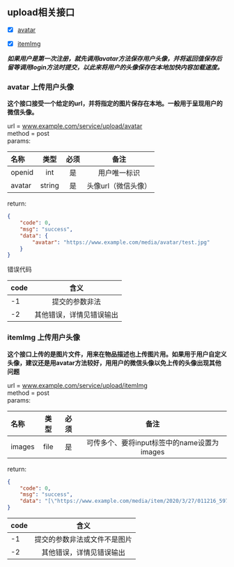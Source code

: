 ## <a name = "upload">upload相关接口</a>

* [x] <a href='#avatar'>avatar</a>   
* [x] <a href='#itemImg'>itemImg</a>  



***如果用户是第一次注册，就先调用avatar方法保存用户头像，并将返回值保存后留等调用login方法时提交，以此来将用户的头像保存在本地加快内容加载速度。***

### <a name='avatar'>avatar</a> 上传用户头像

**这个接口接受一个给定的url，并将指定的图片保存在本地。一般用于呈现用户的微信头像。**

url = www.example.com/service/upload/avatar      
method = post   
params:   

| 名称   |  类型  | 必须 |        备注         |
| :----- | :----: | :--: | :-----------------: |
| openid |  int   |  是  |    用户唯一标识     |
| avatar | string |  是  | 头像url（微信头像） |

return:

```json
{
    "code": 0,
    "msg": "success",
    "data": {
        "avatar": "https://www.example.com/media/avatar/test.jpg"
    }
}
```

错误代码

| code |           含义           |
| ---- | :----------------------: |
| -1   |      提交的参数非法      |
| -2   | 其他错误，详情见错误输出 |



### <a name='itemImg'>itemImg</a> 上传用户头像

**这个接口上传的是图片文件，用来在物品描述也上传图片用。如果用于用户自定义头像，建议还是用avatar方法较好，用用户的微信头像以免上传的头像出现其他问题**

url = www.example.com/service/upload/itemImg      
method = post   
params:   

| 名称   | 类型 | 必须 |                    备注                     |
| :----- | :--: | :--: | :-----------------------------------------: |
| images | file |  是  | 可传多个、要将input标签中的name设置为images |

return:

```json
{
    "code": 0,
    "msg": "success",
    "data": "[\"https://www.example.com/media/item/2020/3/27/011216_59730.jpg\", \"https://www.example.com/media/item/2020/3/27/011216_89864.jpg\"]"
}
```

| code |             含义             |
| ---- | :--------------------------: |
| -1   | 提交的参数非法或文件不是图片 |
| -2   |   其他错误，详情见错误输出   |
